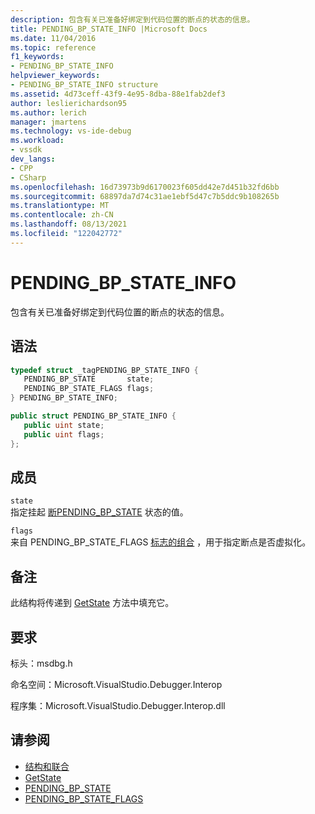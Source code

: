 ```yaml
---
description: 包含有关已准备好绑定到代码位置的断点的状态的信息。
title: PENDING_BP_STATE_INFO |Microsoft Docs
ms.date: 11/04/2016
ms.topic: reference
f1_keywords:
- PENDING_BP_STATE_INFO
helpviewer_keywords:
- PENDING_BP_STATE_INFO structure
ms.assetid: 4d73ceff-43f9-4e95-8dba-88e1fab2def3
author: leslierichardson95
ms.author: lerich
manager: jmartens
ms.technology: vs-ide-debug
ms.workload:
- vssdk
dev_langs:
- CPP
- CSharp
ms.openlocfilehash: 16d73973b9d6170023f605dd42e7d451b32fd6bb
ms.sourcegitcommit: 68897da7d74c31ae1ebf5d47c7b5ddc9b108265b
ms.translationtype: MT
ms.contentlocale: zh-CN
ms.lasthandoff: 08/13/2021
ms.locfileid: "122042772"
---
```

# <a name="pending_bp_state_info"></a>PENDING_BP_STATE_INFO
包含有关已准备好绑定到代码位置的断点的状态的信息。

## <a name="syntax"></a>语法

```cpp
typedef struct _tagPENDING_BP_STATE_INFO { 
   PENDING_BP_STATE       state;
   PENDING_BP_STATE_FLAGS flags;
} PENDING_BP_STATE_INFO;
```

```csharp
public struct PENDING_BP_STATE_INFO { 
   public uint state;
   public uint flags;
};
```

## <a name="members"></a>成员
 `state`\
 指定挂起 [断PENDING_BP_STATE](../../../extensibility/debugger/reference/pending-bp-state.md) 状态的值。

 `flags`\
 来自 PENDING_BP_STATE_FLAGS [标志的组合](../../../extensibility/debugger/reference/pending-bp-state-flags.md) ，用于指定断点是否虚拟化。

## <a name="remarks"></a>备注
 此结构将传递到 [GetState](../../../extensibility/debugger/reference/idebugpendingbreakpoint2-getstate.md) 方法中填充它。

## <a name="requirements"></a>要求
 标头：msdbg.h

 命名空间：Microsoft.VisualStudio.Debugger.Interop

 程序集：Microsoft.VisualStudio.Debugger.Interop.dll

## <a name="see-also"></a>请参阅
- [结构和联合](../../../extensibility/debugger/reference/structures-and-unions.md)
- [GetState](../../../extensibility/debugger/reference/idebugpendingbreakpoint2-getstate.md)
- [PENDING_BP_STATE](../../../extensibility/debugger/reference/pending-bp-state.md)
- [PENDING_BP_STATE_FLAGS](../../../extensibility/debugger/reference/pending-bp-state-flags.md)
